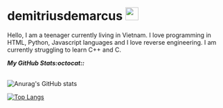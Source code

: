 # demitriusdemarcus <img src="https://media.giphy.com/media/MDJ9IbxxvDUQM/giphy.gif" width="30" height="30" />

Hello, I am a teenager currently living in Vietnam. I love programming in HTML, Python, Javascript languages and I love reverse engineering. I am currently struggling to learn C++ and C.

<i><b>My GitHub Stats:octocat::</b></i><br><br>

![Anurag's GitHub stats](https://github-readme-stats.vercel.app/api?username=demitriusdemarcus&show_icons=true&theme=tokyonight)


[![Top Langs](https://github-readme-stats.vercel.app/api/top-langs/?username=anuraghazra&layout=compact&theme=tokyonight)](https://github.com/anuraghazra/github-readme-stats)
